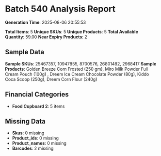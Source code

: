 # Batch 540 Analysis Report

**Generation Time**: 2025-08-06 20:55:53

**Total Items**: 5
**Unique SKUs**: 5
**Unique Products**: 5
**Total Available Quantity**: 59.00
**Near Expiry Products**: 2

## Sample Data
**Sample SKUs**: 25467357, 10947855, 8700576, 26801482, 2968417
**Sample Products**: Golden Breeze Corn Frosted (250 gm), Miro Milk Powder Full Cream Pouch (100g) , Dreem Ice Cream Chocolate Powder (80g), Kiddo Coca Scoop (250g), Dreem Corn Flour (240g)

## Financial Categories
- **Food Cupboard 2**: 5 items

## Missing Data
- **Skus**: 0 missing
- **Product_ids**: 0 missing
- **Product_names**: 0 missing
- **Barcodes**: 2 missing
